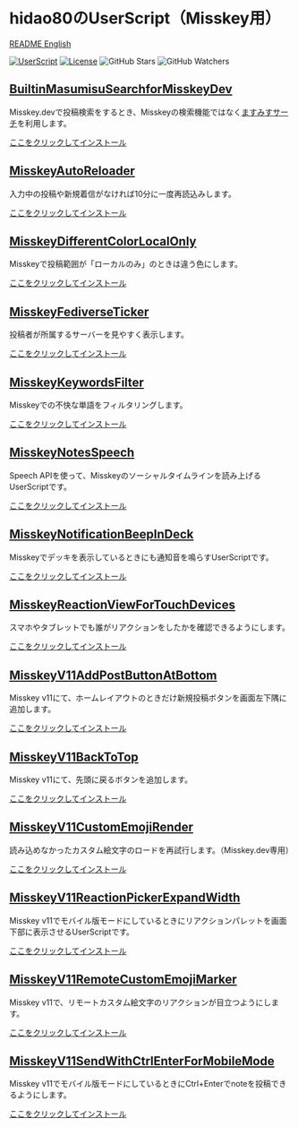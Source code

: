# hidao80のUserScript（Misskey用）

[README English](./README.md)

[![UserScript](https://img.shields.io/badge/Framework-UserScript-blue.svg)](https://en.wikipedia.org/wiki/Userscript)
[![License](https://img.shields.io/github/license/hidao80/UserScript)](/LICENSE)
![GitHub Stars](https://img.shields.io/github/stars/hidao80/UserScript?style=social)
![GitHub Watchers](https://img.shields.io/github/watchers/hidao80/UserScript?style=social)

## [BuiltinMasumisuSearchforMisskeyDev](./BuiltinMasumisuSearchforMisskeyDev/README_ja.md)

Misskey.devで投稿検索をするとき、Misskeyの検索機能ではなく[ますみすサーチ](https://masmis-search.ja-jp.org/ui)を利用します。

[ここをクリックしてインストール](https://github.com/hidao80/UserScript/raw/main/src/Misskey/BuiltinMasumisuSearchforMisskeyDev/BuiltinMasumisuSearchforMisskeyDev.user.js)

## [MisskeyAutoReloader](./MisskeyAutoReloader/README_ja.md)

入力中の投稿や新規着信がなければ10分に一度再読込みします。

[ここをクリックしてインストール](https://github.com/hidao80/UserScript/raw/main/src/Misskey/MisskeyAutoReloader/MisskeyAutoReloader.user.js)

## [MisskeyDifferentColorLocalOnly](./MisskeyDifferentColorLocalOnly/README_ja.md)

Misskeyで投稿範囲が「ローカルのみ」のときは違う色にします。

[ここをクリックしてインストール](https://github.com/hidao80/UserScript/raw/main/src/Misskey/MisskeyDifferentColorLocalOnly/MisskeyDifferentColorLocalOnly.user.js)

## [MisskeyFediverseTicker](./MisskeyFediverseTicker/README_ja.md)

投稿者が所属するサーバーを見やすく表示します。

[ここをクリックしてインストール](https://github.com/hidao80/UserScript/raw/main/src/Misskey/MisskeyFediverseTicker/MisskeyFediverseTicker.user.js)

## [MisskeyKeywordsFilter](./MisskeyKeywordsFilter/README_ja.md)

Misskeyでの不快な単語をフィルタリングします。

[ここをクリックしてインストール](https://github.com/hidao80/UserScript/raw/main/src/Misskey/MisskeyKeywordsFilter/MisskeyKeywordsFilter.user.js)

## [MisskeyNotesSpeech](./MisskeyNotesSpeech/README_ja.md)

Speech APIを使って、Misskeyのソーシャルタイムラインを読み上げるUserScriptです。

[ここをクリックしてインストール](https://github.com/hidao80/UserScript/raw/main/src/Misskey/MisskeyNotesSpeech/MisskeyNotesSpeech.user.js)

## [MisskeyNotificationBeepInDeck](./MisskeyNotificationBeepInDeck/README_ja.md)

Misskeyでデッキを表示しているときにも通知音を鳴らすUserScriptです。

[ここをクリックしてインストール](https://github.com/hidao80/UserScript/raw/main/src/Misskey/MisskeyNotificationBeepInDeck/MisskeyNotificationBeepInDeck.user.js)

## [MisskeyReactionViewForTouchDevices](./MisskeyReactionViewForTouchDevices/README_ja.md)

スマホやタブレットでも誰がリアクションをしたかを確認できるようにします。

[ここをクリックしてインストール](https://github.com/hidao80/UserScript/raw/main/src/Misskey/MisskeyReactionViewForTouchDevices/MisskeyReactionViewForTouchDevices.user.js)

## [MisskeyV11AddPostButtonAtBottom](./MisskeyV11AddPostButtonAtBottom/README_ja.md)

Misskey v11にて、ホームレイアウトのときだけ新規投稿ボタンを画面左下隅に追加します。

[ここをクリックしてインストール](https://github.com/hidao80/UserScript/raw/main/src/Misskey/MisskeyV11AddPostButtonAtBottom/MisskeyV11AddPostButtonAtBottom.user.js)

## [MisskeyV11BackToTop](./MisskeyV11BackToTop/README_ja.md)

Misskey v11にて、先頭に戻るボタンを追加します。

[ここをクリックしてインストール](https://github.com/hidao80/UserScript/raw/main/src/Misskey/MisskeyV11BackToTop/MisskeyV11BackToTop.user.js)

## [MisskeyV11CustomEmojiRender](./MisskeyV11CustomEmojiRender/README_ja.md)

読み込めなかったカスタム絵文字のロードを再試行します。（Misskey.dev専用）

[ここをクリックしてインストール](https://github.com/hidao80/UserScript/raw/main/src/Misskey/MisskeyV11CustomEmojiRender/MisskeyV11CustomEmojiRender.user.js)

## [MisskeyV11ReactionPickerExpandWidth](./MisskeyV11ReactionPickerExpandWidth/README_ja.md)

Misskey v11でモバイル版モードにしているときにリアクションパレットを画面下部に表示させるUserScriptです。

[ここをクリックしてインストール](https://github.com/hidao80/UserScript/raw/main/src/Misskey/MisskeyV11ReactionPickerExpandWidth/MisskeyV11ReactionPickerExpandWidth.user.js)

## [MisskeyV11RemoteCustomEmojiMarker](./MisskeyV11RemoteCustomEmojiMarker/README.md)

Misskey v11で、リモートカスタム絵文字のリアクションが目立つようにします。

[ここをクリックしてインストール](https://github.com/hidao80/UserScript/raw/main/src/Misskey/MisskeyV11RemoteCustomEmojiMarker/MisskeyV11RemoteCustomEmojiMarker.user.js)

## [MisskeyV11SendWithCtrlEnterForMobileMode](./MisskeyV11SendWithCtrlEnterForMobileMode/README_ja.md)

Misskey v11でモバイル版モードにしているときにCtrl+Enterでnoteを投稿できるようにします。

[ここをクリックしてインストール](https://github.com/hidao80/UserScript/raw/main/src/Misskey/MisskeyV11SendWithCtrlEnterForMobileMode/MisskeyV11SendWithCtrlEnterForMobileMode.user.js)

